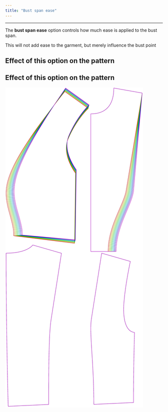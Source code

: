 ```yaml
---
title: "Bust span ease"
---
```


---

The **bust span ease** option controls how much ease is applied to the bust span.

<Note>This will not add ease to the garment, but merely influence the bust point</Note>

## Effect of this option on the pattern


## Effect of this option on the pattern
![This image shows the effect of this option by superimposing several variants that have a different value for this option](noble_bustspanease_sample.svg "Effect of this option on the pattern")
